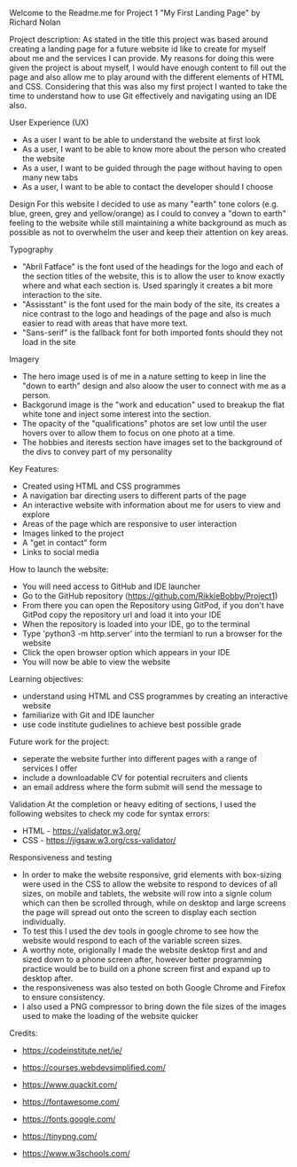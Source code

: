 Welcome to the Readme.me for Project 1 "My First Landing Page" by Richard Nolan

Project description:
As stated in the title this project was based around creating a landing page for a future website id like to create for myself about me and the services I can provide.
My reasons for doing this were given the project is about myself, I would have enough content to fill out the page and also allow me to play around with the different elements of HTML and CSS.
Considering that this was also my first project I wanted to take the time to understand how to use Git effectively and navigating using an IDE also. 

User Experience (UX) 
- As a user I want to be able to understand the website at first look
- As a user, I want to be able to know more about the person who created the website
- As a user, I want to be guided through the page without having to open many new tabs
- As a user, I want to be able to contact the developer should I choose

Design
For this website I decided to use as many "earth" tone colors (e.g. blue, green, grey and yellow/orange) as I could to convey a "down to earth" feeling to the website while still maintaining a white background as much as possible as not to overwhelm the user and keep their attention on key areas.

Typography
- "Abril Fatface" is the font used of the headings for the logo and each of the section titles of the website, this is to allow the user to know exactly where and what each section is. Used sparingly it creates a bit more interaction to the site.
- "Assisstant" is the font used for the main body of the site, its creates a nice contrast to the logo and headings of the page and also is much easier to read with areas that have more text.
- "Sans-serif" is the fallback font for both imported fonts should they not load in the site

Imagery
- The hero image used is of me in a nature setting to keep in line the "down to earth" design and also aloow the user to connect with me as a person.
- Backgorund image is the "work and education" used to breakup the flat white tone and inject some interest into the section.
- The opacity of the "qualifications" photos are set low until the user hovers over to allow them to focus on one photo at a time.
- The hobbies and iterests section have images set to the background of the divs to convey part of my personality

Key Features:
- Created using HTML and CSS programmes
- A navigation bar directing users to different parts of the page
- An interactive website with information about me for users to view and explore
- Areas of the page which are responsive to user interaction
- Images linked to the project 
- A "get in contact" form
- Links to social media

How to launch the website:
- You will need access to GitHub and IDE launcher
- Go to the GitHub repository (https://github.com/RikkieBobby/Project1)
- From there you can open the Repository using GitPod, if you don't have GitPod copy the repository url and load it into your IDE
- When the repository is loaded into your IDE, go to the terminal
- Type 'python3 -m http.server' into the termianl to run a browser for the website 
- Click the open browser option which appears in your IDE
- You will now be able to view the website

Learning objectives:
- understand using HTML and CSS programmes by creating an interactive website 
- familiarize with Git and IDE launcher
- use code institute gudielines to achieve best possible grade

Future work for the project:
- seperate the website further into different pages with a range of services I offer
- include a downloadable CV for potential recruiters and clients
- an email address where the form submit will send the message to

Validation
At the completion or heavy editing of sections, I used the following websites to check my code for syntax errors:

- HTML - https://validator.w3.org/
- CSS - https://jigsaw.w3.org/css-validator/

Responsiveness and testing

- In order to make the website responsive, grid elements with box-sizing were used in the CSS to allow the website to respond to devices of all sizes, on mobile and tablets, the website will row into a signle colum which can then be scrolled through, while on desktop and large screens the page will spread out onto the screen to display each section individually. 
- To test this I used the dev tools in google chrome to see how the website would respond to each of the variable screen sizes.
- A worthy note, origionally I made the website desktop first and and sized down to a phone screen after, however better programming practice would be to build on a phone screen first and expand up to desktop after.
- the responsiveness was also tested on both Google Chrome and Firefox to ensure consistency.
- I also used a PNG compressor to bring down the file sizes of the images used to make the loading of the website quicker


Credits:
- https://codeinstitute.net/ie/

- https://courses.webdevsimplified.com/

- https://www.quackit.com/

- https://fontawesome.com/

- https://fonts.google.com/

- https://tinypng.com/

- https://www.w3schools.com/
    

